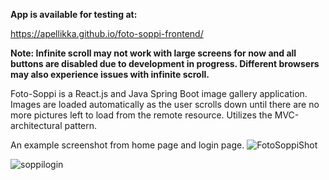 **App is available for testing at:** 

https://apellikka.github.io/foto-soppi-frontend/ 

**Note: Infinite scroll may not work with large screens for now and all buttons are disabled due to development in progress. Different browsers may also experience issues with infinite scroll.** 


Foto-Soppi is a React.js and Java Spring Boot image gallery application. Images are loaded automatically as the user scrolls down until there are no more pictures left to load from the remote resource. Utilizes the MVC-architectural pattern.

An example screenshot from home page and login page.
![FotoSoppiShot](https://github.com/user-attachments/assets/d672d6e0-0944-4499-9a8a-48c8d717ff39)


![soppilogin](https://github.com/user-attachments/assets/1001cc2d-f202-4dec-8796-382485b25eb1)
